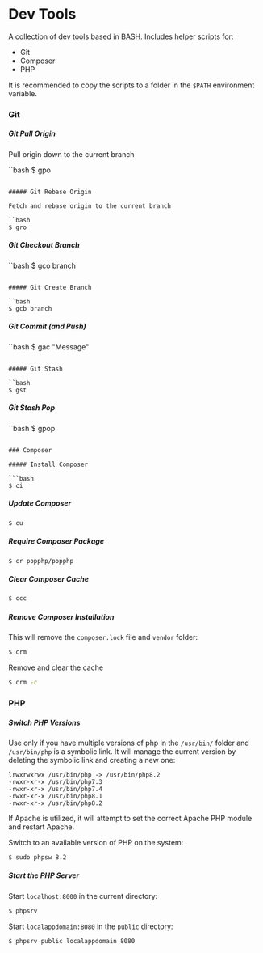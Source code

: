 # Dev Tools

A collection of dev tools based in BASH. Includes helper scripts for:

- Git
- Composer
- PHP

It is recommended to copy the scripts to a folder in the `$PATH` environment variable.

### Git

##### Git Pull Origin

Pull origin down to the current branch

``bash
$ gpo
```

##### Git Rebase Origin

Fetch and rebase origin to the current branch

``bash
$ gro
```

##### Git Checkout Branch

``bash
$ gco branch
```

##### Git Create Branch

``bash
$ gcb branch
```

##### Git Commit (and Push)

``bash
$ gac "Message"
```

##### Git Stash

``bash
$ gst
```

##### Git Stash Pop

``bash
$ gpop
```

### Composer

##### Install Composer

```bash
$ ci
```

##### Update Composer

```bash
$ cu
```

##### Require Composer Package

```bash
$ cr popphp/popphp
```

##### Clear Composer Cache

```bash
$ ccc
```

##### Remove Composer Installation

This will remove the `composer.lock` file and `vendor` folder:

```bash
$ crm
```

Remove and clear the cache 

```bash
$ crm -c
```

### PHP

##### Switch PHP Versions

Use only if you have multiple versions of php in the `/usr/bin/` folder and `/usr/bin/php`
is a symbolic link. It will manage the current version by deleting the symbolic link
and creating a new one:

``` text
lrwxrwxrwx /usr/bin/php -> /usr/bin/php8.2
-rwxr-xr-x /usr/bin/php7.3
-rwxr-xr-x /usr/bin/php7.4
-rwxr-xr-x /usr/bin/php8.1
-rwxr-xr-x /usr/bin/php8.2
```

If Apache is utilized, it will attempt to set the correct Apache PHP module and restart Apache.

Switch to an available version of PHP on the system:

```bash
$ sudo phpsw 8.2
```

##### Start the PHP Server

Start `localhost:8000` in the current directory:

```bash
$ phpsrv
```

Start `localappdomain:8080` in the `public` directory:

```bash
$ phpsrv public localappdomain 8080
```

